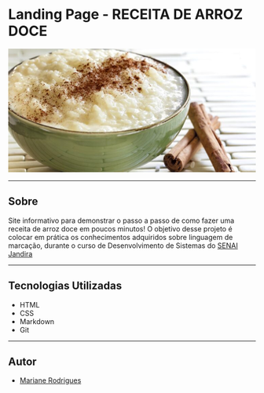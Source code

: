 # Landing Page - RECEITA DE ARROZ DOCE 

![](./Arroz-Doce-foto-GettyImages-730x365-1.jpg)

---

## Sobre
Site informativo para demonstrar o passo a passo de como fazer uma receita de arroz doce em poucos minutos! O objetivo desse projeto é colocar em prática os conhecimentos adquiridos sobre linguagem de marcação, durante o curso de Desenvolvimento de Sistemas do [SENAI Jandira](https://sp.senai.br/unidade/jandira/)



---

## Tecnologias Utilizadas
- HTML
- CSS
- Markdown
- Git

---

## Autor
- [Mariane Rodrigues](https://www.linkedin.com/in/mariane-rodrigues-93a02a25b/)


